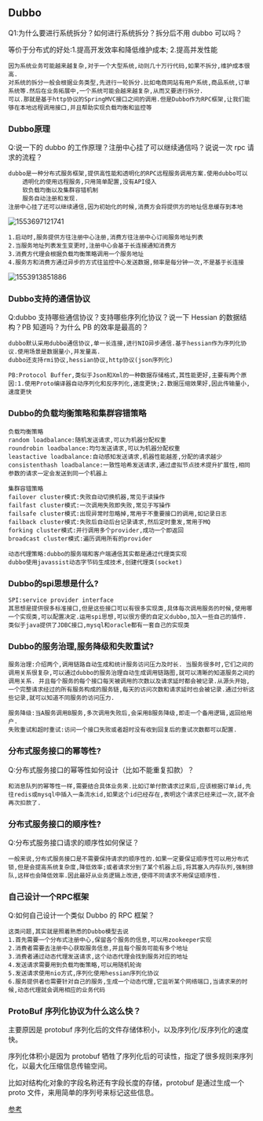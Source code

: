 ## Dubbo

Q1:为什么要进行系统拆分？如何进行系统拆分？拆分后不用 dubbo 可以吗？

等价于分布式的好处:1.提高开发效率和降低维护成本; 2.提高并发性能

```
因为系统业务可能越来越复杂,对于一个大型系统,动则几十万行代码,如果不拆分,维护成本很高.
对系统的拆分一般会根据业务类型,先进行一轮拆分.比如电商网站有用户系统,商品系统,订单系统等.然后在业务拓展中,一个系统可能会越来越复杂,从而又要进行拆分.
可以.那就是基于http协议的SpringMVC接口之间的调用.但是Dubbo作为RPC框架,让我们能够在本地远程调用接口,并且帮助实现负载均衡和监控等
```

### Dubbo原理

Q:说一下的 dubbo 的工作原理？注册中心挂了可以继续通信吗？说说一次 rpc 请求的流程？

````
dubbo是一种分布式服务框架,提供高性能和透明化的RPC远程服务调用方案.使用dubbo可以
	透明化的使用远程服务,只用简单配置,没有API侵入
	软负载均衡以及集群容错机制
	服务自动注册和发现.
注册中心挂了还可以继续通信,因为初始化的时候,消费方会将提供方的地址信息缓存到本地
````

![1553697121741](d:/resource/notePic/1553697121741.png)

````
1.启动时,服务提供方往注册中心注册,消费方往注册中心订阅服务地址列表
2.当服务地址列表发生变更时,注册中心会基于长连接通知消费方
3.消费方代理会根据负载均衡策略调用一个服务地址
4.服务方和消费方通过异步的方式往监控中心发送数据,频率是每分钟一次,不是基于长连接
````

![1553913851886](d:/resource/notePic/1553913851886.png)

### Dubbo支持的通信协议

Q:dubbo 支持哪些通信协议？支持哪些序列化协议？说一下 Hessian 的数据结构？PB 知道吗？为什么 PB 的效率是最高的？

````
dubbo默认采用dubbo通信协议,单一长连接,进行NIO异步通信.基于hessian作为序列化协议.使用场景是数据量小,并发量高.
dubbo还支持rmi协议,hessian协议,http协议(json序列化)
````

```
PB:Protocol Buffer,类似于Json和Xml的一种数据存储格式,其性能更好,主要有两个原因:1.使用Proto编译器自动序列化和反序列化,速度更快;2.数据压缩效果好,因此传输量小,速度更快
```

### Dubbo的负载均衡策略和集群容错策略

```
负载均衡策略
random loadbalance:随机发送请求,可以为机器分配权重
roundrobin loadbalance:均匀发送请求,可以为机器分配权重
leastactive loadbalance:自动感知发送请求,机器性能越差,分配的请求越少
consistenthash loadbalance:一致性哈希发送请求,通过虚拟节点技术提升扩展性,相同参数的请求一定会发送到同一个机器上
```

`````
集群容错策略
failover cluster模式:失败自动切换机器,常见于读操作
failfast cluster模式:一次调用失败即失败,常见于写操作
failsafe cluster模式:出现异常时忽略掉,常用于不重要接口的调用,如记录日志
failback cluster模式:失败后自动后台记录请求,然后定时重发,常用于MQ
forking cluster模式:并行调用多个provider,成功一个即返回
broadcast cluster模式:遍历调用所有的provider
`````

````
动态代理策略:dubbo的服务端和客户端通信其实都是通过代理类实现
dubbo使用javassist动态字节码生成技术,创建代理类(socket)
````

### Dubbo的spi思想是什么?

```
SPI:service provider interface
其思想是提供很多标准接口,但是这些接口可以有很多实现类,具体每次调用服务的时候,使用哪一个实现类,可以配置决定.运用spi思想,可以很方便的自定义dubbo,加入一些自己的插件.
类似于java提供了JDBC接口,mysql和oracle都有一套自己的实现类
```

### Dubbo的服务治理,服务降级和失败重试?

```
服务治理:介绍两个,调用链路自动生成和统计服务访问压力及时长. 当服务很多时,它们之间的调用关系很复杂,可以通过dubbo的服务治理自动生成调用链路图,就可以清晰的知道服务之间的调用关系. 并且每个服务的每个接口每天被调用的次数以及请求延时都会被记录.从源头开始,一个完整请求经过的所有服务构成的服务链,每天的访问次数和请求延时也会被记录.通过分析这些记录,就可以知道不同服务的访问压力.
```

`````
服务降级:当A服务调用B服务,多次调用失败后,会采用B服务降级,即走一个备用逻辑,返回给用户.
失败重试和超时重试:访问一个接口失败或者超时没有收到回复后的重试次数都可以配置.
`````

### 分布式服务接口的幂等性?

Q:分布式服务接口的幂等性如何设计（比如不能重复扣款）？

````
和消息队列的幂等性一样,需要结合具体业务来.比如订单付款请求过来后,应该根据订单id,先往redis或mysql中插入一条流水id,如果这个id已经存在,表明这个请求已经来过一次,就不会再次扣款了.
````

### 分布式服务接口的顺序性?

Q:分布式服务接口请求的顺序性如何保证？

````
一般来说,分布式服务接口是不需要保持请求的顺序性的.如果一定要保证顺序性可以用分布式锁,但是会提高系统复杂度,降低效率;或者请求分到了某个机器上后,将其塞入内存队列,强制排队,这样也会降低效率.因此最好从业务逻辑上改进,使得不同请求不用保证顺序性.
````

### 自己设计一个RPC框架

Q:如何自己设计一个类似 Dubbo 的 RPC 框架？

```
这类问题,其实就是照着熟悉的Dubbo模型去说
1.首先需要一个分布式注册中心,保留各个服务的信息,可以用zookeeper实现
2.消费者需要去注册中心获取服务信息,并且每个服务可能有多个地址
3.消费者通过动态代理发送请求,这个动态代理会找到服务对应的地址
4.发送请求需要用到负载均衡策略,可以用随机轮询
5.发送请求使用nio方式,序列化使用hessian序列化协议
6.服务提供者也需要针对自己的服务,生成一个动态代理,它监听某个网络端口,当请求来的时候,动态代理就会调用相应的业务代码
```

### ProtoBuf 序列化协议为什么这么快？

主要原因是 protobuf 序列化后的文件存储体积小，以及序列化/反序列化的速度快。

序列化体积小是因为 protobuf 牺牲了序列化后的可读性，指定了很多规则来序列化，以最大化压缩信息传输空间。

比如对结构化对象的字段名称还有字段长度的存储，protobuf 是通过生成一个 proto 文件，来用简单的序列号来标记这些信息。

[参考](https://cloud.tencent.com/developer/article/1520442)
